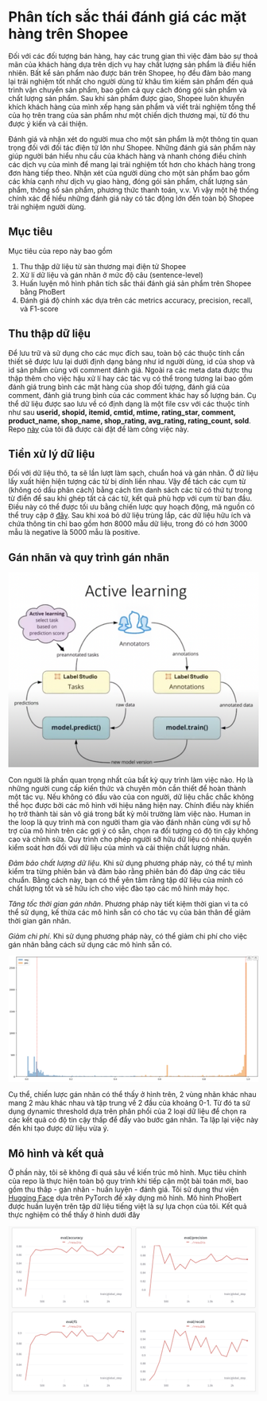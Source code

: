 # Phân tích sắc thái đánh giá các mặt hàng trên Shopee

Đối với các đối tượng bán hàng, hay các trung gian thì việc đảm bảo sự thoả mãn của khách hàng dựa trên dịch vụ hay chất lượng sản phẩm là điều hiển nhiên. Bất kể sản phẩm nào được bán trên Shopee, họ đều đảm bảo mang lại trải nghiệm tốt nhất cho người dùng từ khâu tìm kiếm sản phẩm đến quá trình vận chuyển sản phẩm, bao gồm cả quy cách đóng gói sản phẩm và chất lượng sản phẩm. Sau khi sản phẩm được giao, Shopee luôn khuyến khích khách hàng của mình xếp hạng sản phẩm và viết trải nghiệm tổng thể của họ trên trang của sản phẩm như một chiến dịch thương mại, từ đó thu được ý kiến và cải thiện.

Đánh giá và nhận xét do người mua cho một sản phẩm là một thông tin quan trọng đối với đối tác điện tử lớn như Shopee. Những đánh giá sản phẩm này giúp người bán hiểu nhu cầu của khách hàng và nhanh chóng điều chỉnh các dịch vụ của mình để mang lại trải nghiệm tốt hơn cho khách hàng trong đơn hàng tiếp theo. Nhận xét của người dùng cho một sản phẩm bao gồm các khía cạnh như dịch vụ giao hàng, đóng gói sản phẩm, chất lượng sản phẩm, thông số sản phẩm, phương thức thanh toán, v.v. Vì vậy một hệ thống chính xác để hiểu những đánh giá này có tác động lớn đến toàn bộ Shopee trải nghiệm người dùng.

## Mục tiêu 
Mục tiêu của repo này bao gồm  
1. Thu thập dữ liệu từ sàn thương mại điện tử Shopee 
2. Xử lí dữ liệu và gán nhãn ở mức độ câu (sentence-level)
3. Huấn luyện mô hình phân tích sắc thái đánh giá sản phẩm trên Shopee bằng PhoBert 
4. Đánh giá độ chính xác dựa trên các metrics accuracy, precision, recall, và F1-score

## Thu thập dữ liệu

Để lưu trữ và sử dụng cho các mục đích sau, toàn bộ các thuộc tính cần thiết sẽ được lưu lại dưới định dạng bảng như id người dùng, id của shop và id sản phẩm cùng với comment đánh giá. Ngoài ra các meta data được thu thập thêm cho việc hậu xử lí hay các tác vụ có thể trong tương lai bao gồm đánh giá trung bình các mặt hàng của shop đối tượng, đánh giá của comment, đánh giá trung bình của các comment khác hay số lượng bán. Cụ thể dữ liệu được sao lưu về có định dạng là một file csv với các thuộc tính như sau **userid, shopid, itemid, cmtid, mtime, rating\_star, comment, product\_name, shop\_name, shop\_rating, avg\_rating, rating\_count, sold**. Repo [này](https://github.com/nhtlongcs/shopee-reviews-crawler/) của tôi đã được cài đặt để làm công việc này. 

## Tiền xử lý dữ liệu

Đối với dữ liệu thô, ta sẽ lần lượt làm sạch, chuẩn hoá và gán nhãn. Ở dữ liệu lấy xuất hiện hiện tượng các từ bị dính liền nhau. Vậy để tách các cụm từ (không có dấu phân cách) bằng cách tìm danh sách các từ có thứ tự trong từ điển để sau khi ghép tất cả các từ, kết quả phù hợp với cụm từ ban đầu. Điều này có thể được tối ưu bằng chiến lược quy hoạch động, mã nguồn có thể truy cập ở [đây](https://github.com/nhtlongcs/convert-to-word-level). Sau khi xoá bỏ dữ liệu trùng lắp, các dữ liệu hữu ích và chứa thông tin chỉ bao gồm hơn 8000 mẫu dữ liệu, trong đó có hơn 3000 mẫu là negative là 5000 mẫu là positive.

## Gán nhãn và quy trình gán nhãn

<!-- insert image asset/active.png -->

![](assets/active.png "Quy trình gán nhãn")


Con người là phần quan trọng nhất của bất kỳ quy trình làm việc nào. Họ là những người cung cấp kiến thức và chuyên môn cần thiết để hoàn thành một tác vụ. Nếu không có đầu vào của con người, dữ liệu chắc chắc không thể học được bởi các mô hình với hiệu năng hiện nay. Chính điều này khiến họ trở thành tài sản vô giá trong bất kỳ môi trường làm việc nào. Human in the loop là quy trình mà con người tham gia vào đánh nhãn cùng với sự hỗ trợ của mô hình trên các gợi ý có sẵn, chọn ra đối tượng có độ tin cậy không cao và chỉnh sửa. Quy trình cho phép người sỡ hữu dữ liệu có nhiều quyền kiểm soát hơn đối với dữ liệu của mình và cải thiện chất lượng nhãn.

*Đảm bảo chất lượng dữ liệu*. Khi sử dụng phương pháp này, có thể tự mình kiểm tra từng phiên bản và đảm bảo rằng phiên bản đó đáp ứng các tiêu chuẩn. Bằng cách này, bạn có thể yên tâm rằng tập dữ liệu của mình có chất lượng tốt và sẽ hữu ích cho việc đào tạo các mô hình máy học.

*Tăng tốc thời gian gán nhãn*. Phương pháp này tiết kiệm thời gian vì ta có thể sử dụng, kế thừa các mô hình sẵn có cho tác vụ của bản thân để giảm thời gian gán nhãn. 

*Giảm chi phí*. Khi sử dụng phương pháp này, có thể giảm chi phí cho việc gán nhãn bằng cách sử dụng các mô hình sẵn có.


![](assets/graph.png "Histogram")

Cụ thể, chiến lược gán nhãn có thể thấy ở hình trên, 2 vùng nhãn khác nhau mang 2 màu khác nhau và tập trung về 2 đầu của khoảng 0-1. Từ đó ta sử dụng dynamic threshold dựa trên phân phối của 2 loại dữ liệu để chọn ra các kết quả có độ tin cậy thấp để đẩy vào bước gán nhãn. Ta lặp lại việc này đến khi tạo được dữ liệu vừa ý.

## Mô hình và kết quả 

Ở phần này, tôi sẽ không đi quá sâu về kiến trúc mô hình. Mục tiêu chính của repo là thực hiện toàn bộ quy trình khi tiếp cận một bài toán mới, bao gồm thu thâp - gán nhãn - huấn luyện - đánh giá. Tôi sử dụng thư viện [Hugging Face](https://huggingface.co/) dựa trên PyTorch để xây dựng mô hình. Mô hình PhoBert được huấn luyện trên tập dữ liệu tiếng việt là sự lựa chọn của tôi. Kết quả thực nghiệm có thể thấy ở hình dưới đây


![](assets/result.png "Thực nghiệm")